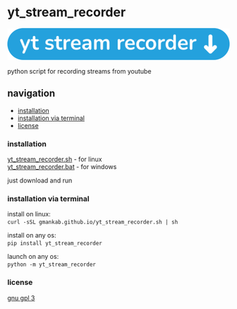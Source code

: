 # yt_stream_recorder

<img src="https://github.com/gmankab/yt_stream_recorder/raw/main/img/transparent.png">

python script for recording streams from youtube

## navigation

- [installation](#installation)
- [installation via terminal](#installation-via-terminal)
- [license](#license)


### installation

[yt_stream_recorder.sh](https://gmankab.github.io/yt_stream_recorder.sh) - for linux  
[yt_stream_recorder.bat](https://gmankab.github.io/yt_stream_recorder.bat) - for windows

just download and run

### installation via terminal

install on linux:  
`curl -sSL gmankab.github.io/yt_stream_recorder.sh | sh`

install on any os:  
`pip install yt_stream_recorder`

launch on any os:  
`python -m yt_stream_recorder`

### license

[gnu gpl 3](https://gnu.org/licenses/gpl-3.0.en.html)
